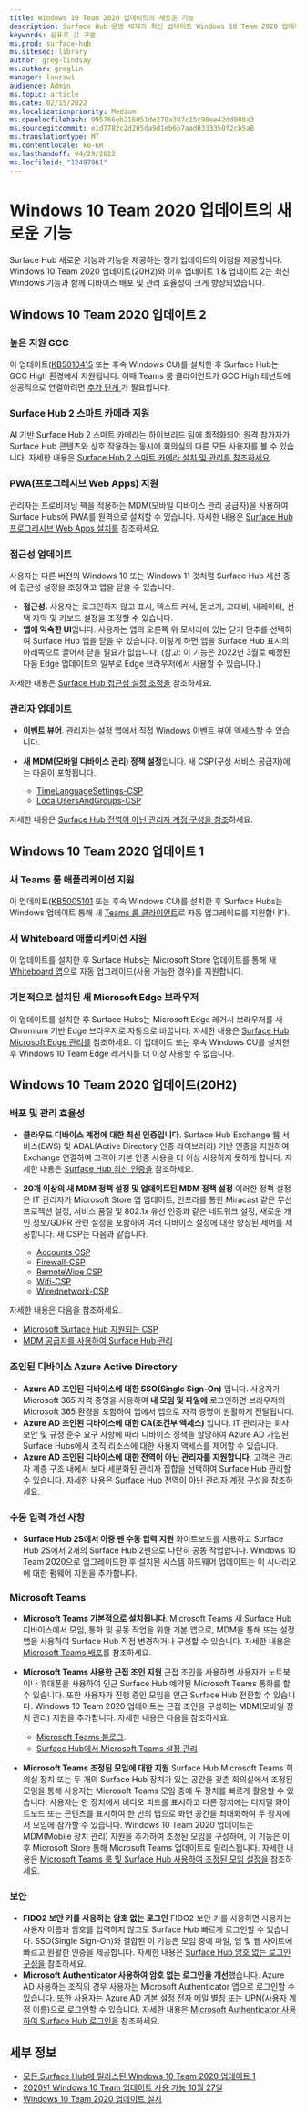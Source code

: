 ```yaml
---
title: Windows 10 Team 2020 업데이트의 새로운 기능
description: Surface Hub 운영 체제의 최신 업데이트 Windows 10 Team 2020 업데이트의 새로운 내용을 확인하세요.
keywords: 쉼표로 값 구분
ms.prod: surface-hub
ms.sitesec: library
author: greg-lindsay
ms.author: greglin
manager: laurawi
audience: Admin
ms.topic: article
ms.date: 02/15/2022
ms.localizationpriority: Medium
ms.openlocfilehash: 995766eb216051de270a387c15c96ee42dd008a3
ms.sourcegitcommit: e1d7782c2d205da9d1eb6b7aad0333350f2cb5a8
ms.translationtype: MT
ms.contentlocale: ko-KR
ms.lasthandoff: 04/29/2022
ms.locfileid: "12497961"
---
```

# <a name="whats-new-in-windows-10-team-2020-updates"></a>Windows 10 Team 2020 업데이트의 새로운 기능

Surface Hub 새로운 기능과 기능을 제공하는 정기 업데이트의 이점을 제공합니다. Windows 10 Team 2020 업데이트(20H2)와 이후 업데이트 1 & 업데이트 2는 최신 Windows 기능과 함께 디바이스 배포 및 관리 효율성이 크게 향상되었습니다.

## <a name="windows-10-team-2020-update-2"></a>Windows 10 Team 2020 업데이트 2 

### <a name="gcc-high-support"></a>높은 지원 GCC

이 업데이트([KB5010415](https://support.microsoft.com/help/5010415) 또는 후속 Windows CU)를 설치한 후 Surface Hub는 GCC High 환경에서 지원됩니다. 이때 Teams 룸 클라이언트가 GCC High 테넌트에 성공적으로 연결하려면 [추가 단계 ](surface-hub-teams-rooms.md#support-for-teams-rooms-in-government-community-cloud-high-gcc-h) 가 필요합니다.

### <a name="support-for-surface-hub-2-smart-camera"></a>Surface Hub 2 스마트 카메라 지원

AI 기반 Surface Hub 2 스마트 카메라는 하이브리드 팀에 최적화되어 원격 참가자가 Surface Hub 콘텐츠와 상호 작용하는 동시에 회의실의 다른 모든 사용자를 볼 수 있습니다.  자세한 내용은 [Surface Hub 2 스마트 카메라 설치 및 관리를 참조하세요](surface-hub-2-smart-camera.md). 

### <a name="support-for-progressive-web-apps-pwas"></a>PWA(프로그레시브 Web Apps) 지원

관리자는 프로비저닝 팩을 적용하는 MDM(모바일 디바이스 관리 공급자)을 사용하여 Surface Hubs에 PWA를 원격으로 설치할 수 있습니다. 자세한 내용은 [Surface Hub 프로그레시브 Web Apps 설치를](install-pwa-surface-hub.md) 참조하세요. 

### <a name="ease-of-access-updates"></a>접근성 업데이트

사용자는 다른 버전의 Windows 10 또는 Windows 11 것처럼 Surface Hub 세션 중에 접근성 설정을 조정하고 앱을 닫을 수 있습니다. 

- **접근성.** 사용자는 로그인하지 않고 표시, 텍스트 커서, 돋보기, 고대비, 내레이터, 선택 자막 및 키보드 설정을 조정할 수 있습니다. 
- **앱에 익숙한 UI**입니다. 사용자는 앱의 오른쪽 위 모서리에 있는 닫기 단추를 선택하여 Surface Hub 앱을 닫을 수 있습니다. 이렇게 하면 앱을 Surface Hub 표시의 아래쪽으로 끌어서 닫을 필요가 없습니다. (참고: 이 기능은 2022년 3월로 예정된 다음 Edge 업데이트의 일부로 Edge 브라우저에서 사용할 수 있습니다.) 

자세한 내용은 [Surface Hub 접근성 설정 조정을](accessibility-surface-hub.md) 참조하세요.

### <a name="administrator-updates"></a>관리자 업데이트

- **이벤트 뷰어**. 관리자는 설정 앱에서 직접 Windows 이벤트 뷰어 액세스할 수 있습니다. 
- **새 MDM(모바일 디바이스 관리) 정책 설정**입니다. 새 CSP(구성 서비스 공급자)에는 다음이 포함됩니다.

  - [TimeLanguageSettings-CSP](/windows/client-management/mdm/policy-csp-timelanguagesettings)
  - [LocalUsersAndGroups-CSP](/windows/client-management/mdm/policy-csp-localusersandgroups) 

자세한 내용은 [Surface Hub 전역이 아닌 관리자 계정 구성을 참조](surface-hub-2s-nonglobal-admin.md)하세요.


## <a name="windows-10-team-2020-update-1"></a>Windows 10 Team 2020 업데이트 1

### <a name="support-for-new-teams-rooms-application"></a>새 Teams 룸 애플리케이션 지원

이 업데이트([KB5005101](https://support.microsoft.com/help/5005101) 또는 후속 Windows CU)를 설치한 후 Surface Hubs는 Windows 업데이트 통해 새 [Teams 룸 클라이언트](surface-hub-teams-rooms.md)로 자동 업그레이드를 지원합니다.

### <a name="support-for-new-whiteboard-application"></a>새 Whiteboard 애플리케이션 지원

이 업데이트를 설치한 후 Surface Hubs는 Microsoft Store 업데이트를 통해 새 [Whiteboard 앱](https://techcommunity.microsoft.com/t5/surface-it-pro-blog/unified-whiteboard-experience-coming-to-surface-hub/ba-p/3145226)으로 자동 업그레이드(사용 가능한 경우)를 지원합니다.

### <a name="new-microsoft-edge-browser-installed-by-default"></a>기본적으로 설치된 새 Microsoft Edge 브라우저

이 업데이트를 설치한 후 Surface Hubs는 Microsoft Edge 레거시 브라우저를 새 Chromium 기반 Edge 브라우저로 자동으로 바꿉니다.  자세한 내용은 [Surface Hub Microsoft Edge 관리를](surface-hub-install-chromium-edge.md) 참조하세요. 이 업데이트 또는 후속 Windows CU를 설치한 후 Windows 10 Team Edge 레거시를 더 이상 사용할 수 없습니다.


## <a name="windows-10-team-2020-update-20h2"></a>Windows 10 Team 2020 업데이트(20H2)

### <a name="deployment-and-manageability"></a>배포 및 관리 효율성

- **클라우드 디바이스 계정에 대한 최신 인증입니다**. Surface Hub Exchange 웹 서비스(EWS) 및 ADAL(Active Directory 인증 라이브러리) 기반 인증을 지원하여 Exchange 연결하여 고객이 기본 인증 사용을 더 이상 사용하지 못하게 합니다. 자세한 내용은 [Surface Hub 최신 인증을](surface-hub-modern-auth.md) 참조하세요.
- **20개 이상의 새 MDM 정책 설정 및 업데이트된 MDM 정책 설정**  이러한 정책 설정은 IT 관리자가 Microsoft Store 앱 업데이트, 인프라를 통한 Miracast 같은 무선 프로젝션 설정, 서비스 품질 및 802.1x 유선 인증과 같은 네트워크 설정, 새로운 개인 정보/GDPR 관련 설정을 포함하여 여러 디바이스 설정에 대한 향상된 제어를 제공합니다. 새 CSP는 다음과 같습니다.

  - [Accounts CSP](/windows/client-management/mdm/accounts-csp)
  - [Firewall-CSP](/windows/client-management/mdm/firewall-csp)
  - [RemoteWipe CSP](/windows/client-management/mdm/remotewipe-csp)
  - [Wifi-CSP](/windows/client-management/mdm/wifi-csp)
  - [Wirednetwork-CSP](/windows/client-management/mdm/wirednetwork-csp)

자세한 내용은 다음을 참조하세요.

- [Microsoft Surface Hub 지원되는 CSP](/windows/client-management/mdm/configuration-service-provider-reference#surfacehubcspsupport)
- [MDM 공급자를 사용하여 Surface Hub 관리](manage-settings-with-mdm-for-surface-hub.md)

### <a name="azure-active-directory-joined-devices"></a>조인된 디바이스 Azure Active Directory

- **Azure AD 조인된 디바이스에 대한 SSO(Single Sign-On)** 입니다. 사용자가 Microsoft 365 자격 증명을 사용하여 **내 모임 및 파일에** 로그인하면 브라우저의 Microsoft 365 환경을 포함하여 앱에서 앱으로 자격 증명이 원활하게 전달됩니다.
- **Azure AD 조인된 디바이스에 대한 CA(조건부 액세스)** 입니다. IT 관리자는 회사 보안 및 규정 준수 요구 사항에 따라 디바이스 정책을 할당하여 Azure AD 가입된 Surface Hubs에서 조직 리소스에 대한 사용자 액세스를 제어할 수 있습니다.
- **Azure AD 조인된 디바이스에 대한 전역이 아닌 관리자를 지원합니다**. 고객은 관리자 계층 구조 내에서 보다 세분화된 관리자 집합을 선택하여 Surface Hub 관리할 수 있습니다. 자세한 내용은 [Surface Hub 전역이 아닌 관리자 계정 구성을 참조](surface-hub-2s-nonglobal-admin.md)하세요.

### <a name="inking-improvements"></a>수동 입력 개선 사항

- **Surface Hub 2S에서 이중 펜 수동 입력 지원**  화이트보드를 사용하고 Surface Hub 2S에서 2개의 Surface Hub 2펜으로 나란히 공동 작업합니다. Windows 10 Team 2020으로 업그레이드한 후 설치된 시스템 하드웨어 업데이트는 이 시나리오에 대한 펌웨어 지원을 추가합니다.

### <a name="microsoft-teams"></a>Microsoft Teams  

- **Microsoft Teams 기본적으로 설치됩니다**. Microsoft Teams 새 Surface Hub 디바이스에서 모임, 통화 및 공동 작업을 위한 기본 앱으로, MDM을 통해 또는 설정 앱을 사용하여 Surface Hub 직접 변경하거나 구성할 수 있습니다. 자세한 내용은 [Microsoft Teams 배포](/MicrosoftTeams/teams-surface-hub)를 참조하세요.
- **Microsoft Teams 사용한 근접 조인 지원**  근접 조인을 사용하면 사용자가 노트북이나 휴대폰을 사용하여 인근 Surface Hub 예약된 Microsoft Teams 통화를 할 수 있습니다.  또한 사용자가 진행 중인 모임을 인근 Surface Hub 전환할 수 있습니다. Windows 10 Team 2020 업데이트는 근접 조인을 구성하는 MDM(모바일 장치 관리) 지원을 추가합니다. 자세한 내용은 다음을 참조하세요.

  - [Microsoft Teams 블로그](https://techcommunity.microsoft.com/t5/microsoft-teams-blog/microsoft-teams-devices-for-shared-spaces-july-and-august-update/ba-p/1604833).
  - [Surface Hub에서 Microsoft Teams 설정 관리](/MicrosoftTeams/rooms/surface-hub-manage-config)

- **Microsoft Teams 조정된 모임에 대한 지원** Surface Hub Microsoft Teams 회의실 장치 또는 두 개의 Surface Hub 장치가 있는 공간을 갖춘 회의실에서 조정된 모임을 통해 사용자는 Microsoft Teams 모임 중에 두 장치를 빠르게 활용할 수 있습니다. 사용자는 한 장치에서 비디오 피드를 표시하고 다른 장치에는 디지털 화이트보드 또는 콘텐츠를 표시하여 한 번의 탭으로 화면 공간을 최대화하여 두 장치에서 모임에 참가할 수 있습니다. Windows 10 Team 2020 업데이트는 MDM(Mobile 장치 관리) 지원을 추가하여 조정된 모임을 구성하며, 이 기능은 이후 Microsoft Store 통해 Microsoft Teams 업데이트로 릴리스됩니다. 자세한 내용은 [Microsoft Teams 룸 및 Surface Hub 사용하여 조정된 모임 설정을](/MicrosoftTeams/rooms/coordinated-meetings) 참조하세요.

### <a name="security"></a>보안

- **FIDO2 보안 키를 사용하는 암호 없는 로그인** FIDO2 보안 키를 사용하면 사용자는 사용자 이름과 암호를 입력하지 않고도 Surface Hub 빠르게 로그인할 수 있습니다. SSO(Single Sign-On)와 결합된 이 기능은 모임 중에 파일, 앱 및 웹 사이트에 빠르고 원활한 인증을 제공합니다. 자세한 내용은 [Surface Hub 암호 없는 로그인 구성을](surface-hub-2s-phone-authenticate.md) 참조하세요.
- **Microsoft Authenticator 사용하여 암호 없는 로그인을 개선**했습니다.  Azure AD 사용하는 조직의 경우 사용자는 Microsoft Authenticator 앱으로 로그인할 수 있습니다. 또한 사용자는 Azure AD 기본 설정 전자 메일 별칭 또는 UPN(사용자 계정 이름)으로 로그인할 수 있습니다. 자세한 내용은 [Microsoft Authenticator 사용하여 Surface Hub 로그인을](surface-hub-authenticator-app.md) 참조하세요.

## <a name="learn-more"></a>세부 정보

- [모든 Surface Hub에 릴리스된 Windows 10 Team 2020 업데이트 1](https://techcommunity.microsoft.com/t5/surface-it-pro-blog/windows-10-team-2020-update-1-released-to-all-surface-hubs/ba-p/2653503)
- [2020년 Windows 10 Team 업데이트 사용 가능 10월 27일](https://techcommunity.microsoft.com/t5/surface-it-pro-blog/surface-hub-windows-10-team-2020-update-available-october-27/ba-p/1810739)
- [Windows 10 Team 2020 업데이트 설치](surface-hub-2020-update.md)
